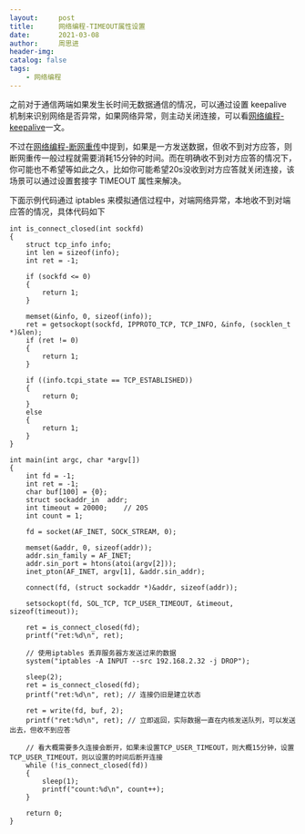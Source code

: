 ```yaml
---
layout:     post
title:      网络编程-TIMEOUT属性设置
date:       2021-03-08
author:     周思进
header-img:	
catalog: false
tags:
    - 网络编程
---
```


之前对于通信两端如果发生长时间无数据通信的情况，可以通过设置 keepalive 机制来识别网络是否异常，如果网络异常，则主动关闭连接，可以看[网络编程-keepalive](https://mp.weixin.qq.com/s?__biz=MzU5Nzk5Njg3OQ==&mid=2247484043&idx=1&sn=ff9e8ece746bf8ea877c86038ceb83c7&chksm=fe4ba6abc93c2fbde6d79175256cb3fae5519e14e420fe6718fe7a9046919722e909deb44efb&token=1386833323&lang=zh_CN#rd)一文。

不过在[网络编程-断网重传](https://mp.weixin.qq.com/s?__biz=MzU5Nzk5Njg3OQ==&mid=2247484033&idx=1&sn=4512f54da46cbe5078638cc248e4e407&chksm=fe4ba6a1c93c2fb76a236374735b55ed1078d6fdb04a9bccf9ff0c3c8dfaea56eda5c444b240&token=1386833323&lang=zh_CN#rd)中提到，如果是一方发送数据，但收不到对方应答，则断网重传一般过程就需要消耗15分钟的时间。而在明确收不到对方应答的情况下，你可能也不希望等如此之久，比如你可能希望20s没收到对方应答就关闭连接，该场景可以通过设置套接字 TIMEOUT 属性来解决。

下面示例代码通过 iptables 来模拟通信过程中，对端网络异常，本地收不到对端应答的情况，具体代码如下

```
int is_connect_closed(int sockfd)
{
	struct tcp_info info;
	int len = sizeof(info);
	int ret = -1;

	if (sockfd <= 0)
	{
		return 1;
	}
	
	memset(&info, 0, sizeof(info));
	ret = getsockopt(sockfd, IPPROTO_TCP, TCP_INFO, &info, (socklen_t *)&len);
	if (ret != 0)
	{
		return 1;
	}

	if ((info.tcpi_state == TCP_ESTABLISHED))
	{
		return 0;
	}
	else
	{
		return 1;
	}
}

int main(int argc, char *argv[])
{
    int fd = -1;
    int ret = -1;
    char buf[100] = {0};
    struct sockaddr_in  addr;
    int timeout = 20000;    // 20S
    int count = 1;

    fd = socket(AF_INET, SOCK_STREAM, 0);
    
    memset(&addr, 0, sizeof(addr));
    addr.sin_family = AF_INET;
    addr.sin_port = htons(atoi(argv[2]));
    inet_pton(AF_INET, argv[1], &addr.sin_addr);

    connect(fd, (struct sockaddr *)&addr, sizeof(addr));

    setsockopt(fd, SOL_TCP, TCP_USER_TIMEOUT, &timeout, sizeof(timeout));

    ret = is_connect_closed(fd);
    printf("ret:%d\n", ret);

    // 使用iptables 丢弃服务器方发送过来的数据
    system("iptables -A INPUT --src 192.168.2.32 -j DROP");

    sleep(2);
    ret = is_connect_closed(fd);
    printf("ret:%d\n", ret); // 连接仍旧是建立状态

    ret = write(fd, buf, 2);
    printf("ret:%d\n", ret); // 立即返回，实际数据一直在内核发送队列，可以发送出去，但收不到应答

    // 看大概需要多久连接会断开，如果未设置TCP_USER_TIMEOUT，则大概15分钟，设置TCP_USER_TIMEOUT，则以设置的时间后断开连接
    while (!is_connect_closed(fd))
    {
        sleep(1);
        printf("count:%d\n", count++);
    }

    return 0;
}
```

